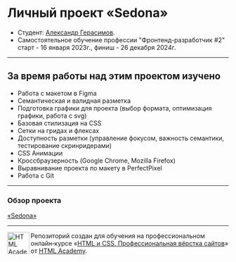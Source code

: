 # Личный проект «Sedona»

* Студент: [Александр Герасимов](https://htmlacademy.ru/profile/alexandr-gerasimau).
* Самостоятельное обучение профессии "Фронтенд-разработчик #2" старт - 16 января 2023г., финиш - 26 декабря 2024г.

---

## За время работы над этим проектом изучено
<ul>
  <li>Работа с макетом в Figma</li>
  <li>Семантическая и валидная разметка</li>
  <li>Подготовка графики для проекта (выбор формата, оптимизация графики, работа с svg)</li>
  <li>Базовая стилизация на CSS</li>
  <li>Сетки на гридах и флексах</li>
  <li>Доступность разметки (управление фокусом, важность семантики, тестирование скринридерами)</li>
  <li>CSS Анимации</li>
  <li>Кроссбраузерность (Google Chrome, Mozilla Firefox)</li>
  <li>Выравнивание проекта по макету в PerfectPixel</li>
  <li>Работа с Git</li>
</ul>

---

### Обзор проекта
<a href="https://rockybalboa21.github.io/Portfolio-main/source/course_html_1/index.html" target="_blank">«Sedona»</a>

---

<a href="https://htmlacademy.ru/intensive/htmlcss"><img align="left" width="50" height="50" alt="HTML Academy" src="https://up.htmlacademy.ru/static/img/intensive/htmlcss/logo-for-github-2.png"></a>

Репозиторий создан для обучения на профессиональном онлайн‑курсе «[HTML и CSS. Профессиональная вёрстка сайтов](https://htmlacademy.ru/intensive/htmlcss)» от [HTML Academy](https://htmlacademy.ru).
